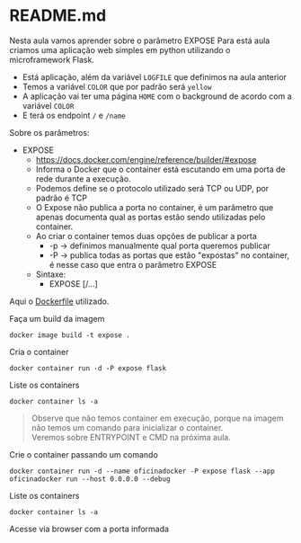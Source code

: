 # README.md

Nesta aula vamos aprender sobre o parâmetro EXPOSE
Para está aula criamos uma aplicação web simples em python utilizando o microframework Flask.
- Está aplicação, além da variável `LOGFILE` que definimos na aula anterior
- Temos a variável `COLOR` que por padrão será `yellow`
- A aplicação vai ter uma página `HOME` com o background de acordo com a variável `COLOR`
- E terá os endpoint `/` e `/name`

Sobre os parâmetros:  
- EXPOSE
  - https://docs.docker.com/engine/reference/builder/#expose
  - Informa o Docker que o container está escutando em uma porta de rede durante a execução.
  - Podemos define se o protocolo utilizado será TCP ou UDP, por padrão é TCP
  - O Expose não publica a porta no container, é um parâmetro que apenas documenta qual as portas estão sendo utilizadas pelo container.
  - Ao criar o container temos duas opções de publicar a porta
    - -p -> definimos manualmente qual porta queremos publicar
    - -P -> publica todas as portas que estão "expostas" no container, é nesse caso que entra o parâmetro EXPOSE
  - Sintaxe:
    - EXPOSE <port> [<port>/<protocol>...]

Aqui o [Dockerfile](Dockerfile) utilizado.  

Faça um build da imagem
```
docker image build -t expose .
```

Cria o container
```
docker container run -d -P expose flask
```

Liste os containers
```
docker container ls -a
```

> Observe que não temos container em execução, porque na imagem não temos um comando para inicializar o container.  
> Veremos sobre ENTRYPOINT e CMD na próxima aula.  

Crie o container passando um comando
```
docker container run -d --name oficinadocker -P expose flask --app oficinadocker run --host 0.0.0.0 --debug
```

Liste os containers
```
docker container ls -a
```

Acesse via browser com a porta informada